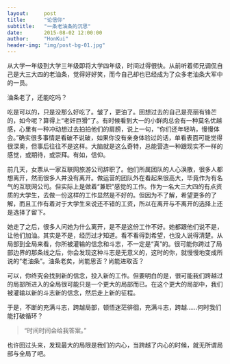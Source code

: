 ```yaml
---
layout:     post
title:      "论信仰"
subtitle:   "一条老油条的沉思"
date:       2015-08-02 12:00:00
author:     "HonKui"
header-img: "img/post-bg-01.jpg"
---
```


<p> 从大学一年级到大学三年级即将大学四年级，时间过得很快。从前听着师兄调侃自己是大三大四的老油条，觉得好好笑，而今自己却也已经成为了众多老油条大军中的一员。</p>

<p>油条老了，还能吃吗？</p>

<p>吃是可以的，只是没那么好吃了。皱了，更油了。回想过去的自己是亮丽有锋芒的，如今呢？算得上“老奸巨猾”了。有时候看到大一的小鲜肉总会有一种莫名优越感，心里有一种冲动想过去拍拍他们的肩膀，说上一句，“你们还年轻呐，慢慢体会。”确实很多事情是看破不说破，如果你没有亲身体验过的话，单看表面可能觉得很深奥，但事后往往不是这样。大脑就是这么奇特，总能营造一种跟现实不一样的感觉，或期待，或崇拜。有如，信仰。</p>

<p>前几天，女票从一家互联网旅游公司辞职了。他们所属团队的人心涣散，很多人都想离开，然而很多人并没有离开。做运营的团队外在看起来很高大，毕竟作为有名气的互联网公司。但实际上是做着“兼职”感觉的工作。作为一名大三大四的有点资质的大学生，去做一份这样的工作显然是不好的。但因为不了解，希望更多的了解，而且工作有着对于大学生来说还不错的工资，所以在离开与不离开的选择上还是选择了留下。</p>

<p>她走了之后，很多人问她为什么离开，是不是这份工作不好。她都跟他们说不是，让他们加油。其实是不是，经历过才知道。看不看得到希望，也没人说得清楚。从局部到全局来看，你所被灌输的信念和斗志，不一定是“真”的。很可能你跨过了局部边界的那条线之后，你会发现这种斗志是无意义的，这时的你，就慢慢地变成所说的“老油条”。油条老矣，尚能思否？尚能进取否？</p>

<p>可以，你终究会找到新的信念，投入新的工作。但要明白的是，很可能我们跨越过的局部所进入的全局很可能只是一个更大的局部而已。在这个更大的局部中，我们被灌输以新的斗志新的信念，然后走上新的征程。</p>

<p>于是，不断的充满斗志，跨越局部，顿悟迷茫徘徊，充满斗志，跨越......何时我们能打破循环？</p>
<blockquote>“时间时间会给我答案。”</blockquote>

<p>也许回过头来，发现最大的局限是我们的内心，当跨越了内心的时候，就无所谓局部与全局了吧。</p>

